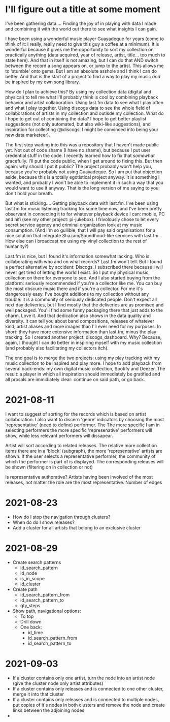 # I'll figure out a title at some moment

I've been gathering data.... Finding the joy of in playing with data I made and combining it with the world out there to see what insights I can gain. 

 I have been using a wonderful music player Guayadeque for years (come to think of it: I really, really need to give this guy a coffee at a minimum). It is wonderful because it gives me the opportunity to sort my collection on practically anything (data acquired, year of release, artist, title... too much to state here). And that in itself is not amazing, but I can do that AND switch between the record a song appears on, or jump to the artist. This allows me to 'stumble' onto gems. But I am an absolute asshole and I think I can do better. And that is the start of a project to find a way to play my music _and_ be inspired by my own song library.

How do I plan to achieve this? By using my collection data (digital and physical) to tell me what I'll probably think is cool by combining playback behavior and artist collaboration. Using last.fm data to see what I play often and what I play together. Using discogs data to see the whole field of collaborations of artists in my collection and outisde my collection. What do I hope to get out of combining the data? I hope to get better playlist suggestions (not only automated, but also wiki-like suggestions), and inspiration for collecting (@discogs: I might be convinced into being your new data marketeer).

 The first step wading into this was a repository that I haven't made public yet. Not out of code shame (I have no shame), but because I put user credential stuff in the code. I recently learned how to fix that _somewhat_ gracefully. I'll put the code public, when I get around to fixing this. But then again: why should I put it public? The project probably won't help you, because you're probably not using Guayadeque. So I am put that objection aside, because this is a totally egotistical project anyway. It is something I wanted, and probably I won't be able to implement it in such a way that you would want to use it anyway. That is the long version of me saying to you: don't hold your breath.

But what is sticking.... Getting playback data with last.fm. I've been using last.fm for music listening tracking for some time now, and I've been pretty observant in connecting it to for whatever playback device I can: mobile, PC and hifi (see my other project: pi-jukebox). I frivolously chose to let every secret service agency and criminal organization look at my music consumption. (And I'm so gullible, that I will pay said organisations for a nice solution that integrate Shazam/Soundhoud-like services with last.fm... How else can _I_ broadcast _me_ using _my_ vinyl collection to the rest of humanity?)

Last.fm is nice, but I found it's information somewhat lacking. Who is collaborating with who and on what records? Last.fm won't tell. But I found a perfect alternative by accident: Discogs. I subscribed there because I will never get tired of letting the world I exist. So I put my physical music collection on there for everyone to see. And I also started buying from the platform: seriously recommended if you're a collector like me. You can buy the most obscure music there and if you're a collector. For me it's dangerously easy. I've bought additions to my collection without any trouble: it is a community of seriously dedicated people. Don't expect all next day deliveries, but I find mostly that the deliveries are as promised and well packaged. You'll find some funny packaging there that just adds to the charm. Love it. And that dedication also shows in the data quality and diversity. It can tell you about band compositions, releases of whatever kind, artist aliases and more images than I'll ever need for my purposes. In short: they have more extensive information than last.fm, minus the play tracking. So I created another project: discogs_dashboard. Why? Because, again, I thought I can do better in inspiring myself with my music collection (and probably also facilitating my collectors itch).

 The end goal is to merge the two projects: using my play tracking with my music collection to be inspired and play more. I hope to add playback from several back-ends: my own digital music collection, Spotify and Deezer. The result: a player in which all inspiration should immediately be gratified and all prosals are immidiately clear: continue on said path, or go back.

# 2021-08-11

I want to suggest of sorting for the records which is based on artist collaboration. I also want to discern 'genre' indicators by choosing the most 'representative' (need to define) performer. The The more specific I am in selecting performers the more specific 'represenative' performers will show, while less relevant performers will dissapear.

Artist will sort according to related releases. The relative more collection items there are in a 'block' (subgraph), the more 'representative' artists are shown. If the user selects a representative performer, the community of which the performer is part of is displayed. The corresponding releases will be shown (filtering on in collection or not)

Is representative authorative? Artists having been involved of the most releases, not matter the role are the most representative. Number of edges

# 2021-08-23

* How do I stop the navigation through clusters?
* When do do I show releases?
* Add a cluster for all artists that belong to an exclusive cluster

# 2021-08-29

* Create search patterns
  * id_search_pattern
  * id_node
  * is_in_scope
  * id_cluster
* Create path
  * id_search_pattern_from
  * id_search_pattern_to
  * qty_steps
* Show path, navigational options:
  * To top
  * Drill down
  * One back: 
    * id_time  
    * id_search_pattern_from
    * id_search_pattern_to
    
# 2021-09-03

* If a cluster contains only one artist, turn the node into an artist node (give the cluster node only artist attributes)
* If a cluster contains only releases and is connected to one other cluster, merge it into that cluster
* If a cluster contains only releases and is connected to multiple nodes, put copies of it's nodes in both clusters and remove the node and create links between the adjoining nodes
* 

